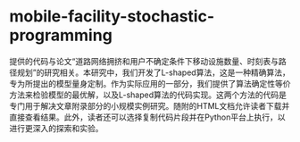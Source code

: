 # mobile-facility-stochastic-programming
提供的代码与论文“道路网络拥挤和用户不确定条件下移动设施数量、时刻表与路径规划”的研究相关。本研究中，我们开发了L-shaped算法，这是一种精确算法，专为所提出的模型量身定制。作为实际应用的一部分，我们提供了算法确定性等价方法来检验模型的最优解，以及L-shaped算法的代码实现。这两个方法的代码是专门用于解决文章附录部分的小规模实例研究。随附的HTML文档允许读者下载并直接查看结果。此外，读者还可以选择复制代码片段并在Python平台上执行，以进行更深入的探索和实验。
